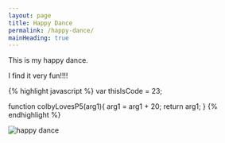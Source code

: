 ```yaml
---
layout: page
title: Happy Dance
permalink: /happy-dance/
mainHeading: true
---
```


This is my happy dance.

I find it very fun!!!!


<div>
{% highlight javascript %}
var thisIsCode = 23;

function colbyLovesP5(arg1){
    arg1 = arg1 + 20;
    return arg1;
}
{% endhighlight %}
</div>

![happy dance](https://s-media-cache-ak0.pinimg.com/originals/af/18/8e/af188e47ab5f38f31145c44ee57c0b81.jpg)
